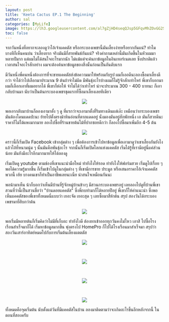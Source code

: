```yaml
---
layout: post
title: 'Keeta Cactus EP.1 The Beginning'
author: sal
categories: [MyLife]
image: https://lh3.googleusercontent.com/al7gZjHD4seqQJsp5GFqvMhZOvGG2S8Z7Zk4w6lqyj4caGsWHoUxMML-pjynMdGJMxWOaDw8S9YgJHTgZ3u-dAnhaEWTrhK4oLLKjGJYwZCXeP8dEFyMgRkhqYi2sRMgkSbYVsCyz_xOiOVAoggSd-UKaYND6O-ChP17JE3P17ZwUt6ib108almeIQ6uy3UWTEvQOJiru-S0XhwpiMbGWTPa4_S0pbu5MYunC_KYkp17aumzfVSN_8t-Bx0mFy99aSS76PyizGFMIQdc8expq-M73drsi3b7EsL-sMnkttTOxmj2-mYibF-9Qg3EY7P5-VZvhd3Nyv1SxVzRljYlzQbL44W-3R3FMMj252wZ0ou3LyRgNOMdMyW152crybvghNPCFQIsrU5c9t6ec2u6TuufwMk8zC0u0dC8-NdT-v0LtSGIoemYoy9nUIskvL-IwYy_kNwtfnCFejulzzQqux8jSayiV9NMA4PGxUEMhmEkb_sR9grpYuKCaegmNO7-VUkUASUGcx83jGK4lShrJgVxh5GhsVulkbx-uVjwUFxHumppMRuZri_-fU6tFxv6mKIT7agey79QYTVvgxpKxogHWPP745MMmgDvwllg-VZb_T9QWYXARFmI-nv-Lu-Pf-bStFXDDwUm7OiYBg1UDDu3ysUb6srf6h65DcQnyUlBan1LQU34dDpkzdnlUBCBHzbZy2iw7Wek6_8JwPh7maV8=w1302-h976-no?authuser=0
toc: false
---
```


จากวันหนึ่งที่อยากจะลองดูว่าไอ้เจ้าแคคตัส หรือกระบองเพชรนี้มันเลี้ยงง่ายหรือยากกันแน่? ทำไมบางทีก็เห็นคนบ่น ว่าเลี้ยงยาก จริงมันมีกี่สายพันธ์กันแน่? จริงคำถามเหล่านี้มันเกิดขึ้นในหัวผมมาหลายปีมาก แต่ผมไม่ได้สนใจอะไรมากนัก ไม่แม้แต่จะค้นกาข้อมูลในอินเทอร์เนตเลย ซึ่งปรกติแล้วเวลาสนใจอะไรสักอย่าง ผมจะต้องค้นหาข้อมูลของสิ่งนั้นก่อนเป็นอันดับแรก

มีวันหนึ่งพี่คนหนึ่งต้องการที่จะขายแคคตัสส่งข้อความมาให้พร้อมกับรูป ผมก็เออดีนะลองซื้อมาเลี้ยงดีกว่า จำได้ว่าไปเลือกมาประมาณ 9 ต้นถ้าจำไม่ผิด มีพันธุ์อะไรบ้างผมก็ไม่รู้จักสักเท่าไหร่ พี่เขาก็บอกมา ผมก็เลือกเอาที่ผมอยากได้ พี่เขาก็ห่อให้ จำไม่ได้ว่าเท่าไหร่ น่าจะประมาณ 300 - 400 บาทนะ ก็เอากลับบ้านมา นับว่าเป็นต้นกระบองเพชรชุดแรกที่ซื้อมาเลี้ยงเลยทีเดียว

<center><img src="https://lh3.googleusercontent.com/l_sLbd-XuMRcY5TC5VXZezv5K_oM_Gx4_JNoNdfU2HY6ST5dMdyF6E66B2hDUkNBIJ5VDFIVQKjc5P7186w4A_t8NDC-XnEL-ojtjksgD_BxvZDiTQAO-qAjRA7dBQw73bREr7Toix3OuNfgojZWQ61d1K7Md46afBwcKxoT3gGHFRH2YKASrpq8GGe6RAuUJGpHlKvfHINYfWK1GyBAV0wwBB26bPZyMEos0R60x0JFrABVh9SQJADZbjfBU8OZk0drXMqyPQwmbJCnKFzRIvfDn8nehJQYrRLJLvlugNXgP1OCbh5SSG5NS_7YoPYEuQI-gPAOucZgQ8kzD87kl3P9mn1rNxSHJLlO0WcF60_hyr4UBMdnWOWs5Ro377FRmn_CTtJ6C-UKvY1nV-rqqkabBBEbCpgbWl86kLhdHDQKXdy1-Eqj6oMxi2RQfnGdGHU1Xuf_ggHM2Hxytpjtkly70Qwm2BWGbuE1Q6Rwvtd5byffQcUTY9SewuGTgj5BMSxB-lU3EAGfi2KeT1boU6Sl7QtTr0Bhc8tNQWv8O_762XD6BEtAo0KSdqpXLcwV7V5hJRQnL8oyhlvXCdn91do2Lo8umfkTyPdSb9EtsmdFI3A80YZSPGtIYi8d8MCCrbwCXnIZbKNtNgDGlJjl8CYWfWvbQ8TcfWFKNQg18C0Tl7esNtyY5SBPoGiFqfm3N1Yc--sRTOYcsaNAgVXhKWWm=w549-h976-no?authuser=0"></center>

พอเอากลับมาบ้านก็ลองเอามาตั้ง ๆ ดู ที่แรกว่าจะเอามาตั้งที่ริมทางเดินแต่เอ๊ะ เหมือนว่ากระบองเพชรมันต้องโดนแดดป่ะนะ ย้ายไปตั้งตรงม้าหินอ่อนที่ตากแดดอยู่ นั่งมองมันอยู่สักพักหนึ่ง เอ มันก็สวยดีนะ ราคาก็ไม่ได้แพงมากมาย ลองไปซื้อที่ร้านขายต้นไม้ที่ปากซอยดีกว่า ก็ลองไปซื้อมาเพิ่มอีก 4-5 ต้น

<center><img src="https://lh3.googleusercontent.com/pw/AM-JKLW_06mxlKR0F-TSayakVA0fhijAt1oXnYf1DgZVMZ1df9EizVsFktV7rBv_g3zVY0174Ndzo0kp4JgEWHk8UbtyF4IgARk-FjDs5TMCACMygiCH47f24RxNSL8B409hGqr0yBHjT2TnHcuWAGVNn6U7W8SxVc4OyeU_g2K0l7BcRBGV52eVMoNbpNgvv_7ojzPgFmX4Kz5zGCr5wEM3SN2ILGKEC4N_pP0IQLE6Dm7_37omaBOLNBJ9_thrZeWtGOsePWxXw1VartF2jsbrXZHxZjUNGyuV0acMv9Ky0w3M7MJSSnlHES7c6_Sx0hvNZQlOVgPQtwL9MNu3fQlF8dDOVLbkf3ajFDEd8Mw2qBHAAxNSOgpqdQFlnCOCz4UVnFAH-wo03bthqgR3TNRTzuqAEc-ozGCW8MHvkhfbzgLoIWEr4QNCrOkHGGeoP0fxJ1ReJeWhxJEbco_lk8AoRWc9jm-b7JEs-GBc9URWcRTEB677_O6OBsUVVgZP7xNAcaS4wm_Sxueg3ledAqBRigxu-_mr6ZL7T6gB9k6UYJ6WlmXSuDxoy3_wbudOAbSazh6GyXJZ-qfsTQLcaS-X8zKptOFWUoGEhk5uzOauv14K7vjqZJJDwVaP-ALAj9C2aLppVvG40CW-tCS758UT4vC78jpIunRJnEF7G95TJjJCrbAOmw7bF0yhR6m4DbKE71YWOW0A6EF8l0KtVnFzz5R_pGORh4EvrWe3Acqc1I_gzus=w1302-h976-no?authuser=0&authuser=0"></center>

คราวนี้ก็เริ่มเปิด Facebook เข้ากลุ่มต่าง ๆ เพื่อต้องการเข้าไปหาข้อมูลเพื่อเอามาดูว่าเขาเลี้ยงกันยังไง แล้วไอ้ที่หนามนุ่ม ๆ นั้นมันคือพันธุ์อะไร จากนั้นก็เริ่มเปิดโลกแห่งแคคตัส เริ่มได้รู้ที่เรามีอยู่นี่แค่ส่วนน้อย มันยังมีอะไรอีกมากมายให้ได้ลองดู

เริ่มเปิดดู youtube ตามช่องที่เขาแนะนำมือใหม่ ทำยังไงให้รอด ทำยังไงให้ฟอร์มสวย เริ่มดูไปเรื่อย ๆ พอได้ความรู้มากขึ้น ก็เริ่มเข้าไปดูในกลุ่มต่าง ๆ ที่เขามีการขาย ประมูล หรือเสนอราคาไอ้เจ้าแคคตัสพวกนี้ เฮ้ย บางคนเขาก็ทำเป็นอาชีพเลยนะเนี่ย น่าสนใจเหมือนกันนะ

พอน้ามาเห็น น้าก็บอกว่าเห็นมีบ้านที่รู้จักหมู่บ้านข้างๆ มีสวนกระบองเพชรอยู่ เลยลองไปดูที่บ้านพี่เขา สวนที่ว่านี้เป็นสวนชื่อว่า "บ้านดอยแคคตัส" ซึ่งพี่กบทำมาก็ได้หลายปีอยู่ พี่เขาก็ให้คำแนะนำ ซึ่งพอเห็นแคคตัสของพี่เขาทั้งหมดนี่แบบว่า เยอะจัด เยอะสุด ๆ เลยซื้อมาสี่ห้าต้น สรุป สองวันได้กระบองเพชรมายี่สิบกว่าต้น

<center><img src="https://lh3.googleusercontent.com/eEfKFNJwhY-JJrRKCrgZ23zxfBSBdgKdU0s_EKkMeXVf8V9CWwqWURWY1iH-xPBP6WwDFw_2nqfsrQpV00ULD1xScOB5vnvAh-GD58pL9h3mVBsy6ssB1w1-AyvUE8RJhUwxrjdNZ4ROmzjGCWmls-AF49ZLdYNSbPa22LHusiEs2hMWXiHwdVAVDVnAES2AAwQ7xUjS9WTYcFwlsi2ACCKUcT7tf4d8LqyPhYr6tO14d7T8PYBkW9x3gQXQtHepIK9GYfz3t-pyUqcioyI0Je1iiCOoUEqx7vlxV9uYn7BDt1xM25JYhZz01Q-8q1kWVVa-Hd9E0cA8P8vGan0dA6U6SFt7_sBUDqKpIrymmbxMv0r92EiADzTliY2qZJT2yXOciL7eL-WtfnHr2vaMPAbCQRdnO786oku1c3pf1dIMqsGR4iLqPfCN-2S9jYnCHRMmOoK7o17RfrUh-J1IaMijs55pM333Y6HYJDmtB6Dqeh1X6DRE0CrDUu8I0q83P-2BwGRJKJ88kqybZJgys_Rn9bKp0ZCpeYP5nSjrjrUkAFORkkY5zEZfN6uatGUmAnDb6XvRR9IoPbambuwi9Uau8Z1IlcyWEkLqUCuARpQtu0T0fUgHQqu9c0Vnb0f9v5WbPqHKOLUsN-AUXh7ASzEO8XwNZZNLkNPy-lM56TA6dlQ-UBQ4q2NSQ0WZ-nNV9rGXztTM2QOkNwCMHIeEyE3T=w732-h976-no?authuser=0"></center>

พอเริ่มมีหลายต้นก็เริ่มคิดว่าไม่มีที่เก็บละ ทำยังไงดี ต้องยกเข้าออกทุกวันคงไม่ไหว เอาสิ ไปซื้อโรงเรือนสำเร็จมาก็ได้ เริ่มหาข้อมูลมากขึ้น พุ่งตรงไป HomePro ก็ไปได้โรงเรือนมาสำเร็จมา สรุปว่า สองวันเสาร์อาทิตย์​หมดไปกับการเริ่มต้นเลี้ยงแตตตัส

<center><img src="https://lh3.googleusercontent.com/5Y-sXXF6ak38YmTdssC6yXwIv6nEhwe4M4N8fC0qyBpCJUwmDZjfzV3ZArBqLbNzg7RgEMuLBMzClwp1SWM3SMJ1Z1m2tBG_Fkiq-YNc5neMse2lXdw4CUDtz7xLcnDjX-O7ARvyUo_1F5YrVH3q2Lp2CyzqQ0mtDcr1bz_5MWHDst1eqz3nAVDuJdT_7B7lz04gdZnRBavdVF_2a7FDPgf-F3DiscGNIgtwHLbBg9nWUU-gB-LCDNTPL44VlVfqBf9NumM9fecxn65f1-M3vIr1o395QVVJ4bZnmw_Jr0Qt4kYKH_2vWq3fN2Rsx9aCgNcol-u0lprEn8Pj4pjhsg8v-CFOdDL4zXhBD-wIlYeqPZrs9geb_F2AUjzg31LHxA7xuU56gl7m_fJBZO8e9RQ09WBF2SJyC9vc74fErRNgYLMSZzSlfDnv9nltwjXSJ5369PLm5Ah_pBsDfF0E_hH8PqlX0zfs4uNGXBjdA0uvuVzvXODG5IwGDMDDa37YMwnRTl1nHic9z0cVyTi2ObQB4yADgbM08cC_isQK9TqgCvGbJHhN6SGdXHr8PNi4n4zWwgTMMZfD1Gm0wSoDdDk9bv5MxNrZDSNgOlup1mFUxe8qN_tbS97mmP9HgTTGrO4vvRnjG7KPusdGWj5QISsUESd3Vv1RlTvLvU1pt1Sep9HZtIxl7ohIgVeh0g5qpW01xLrd4hs314RxOB3MStvc=w732-h976-no?authuser=0"></center>

&nbsp;

<center><img src="https://lh3.googleusercontent.com/U0xKhRGbsD10r7wC3iYsdajO2y5mmfu0G5YrGvT2SIPZ_rk9oXYlh5Miu6apmwH0PaShCldHXv_9Mkb7JI2Qyme4I_5SX8RJO38kQLT9oFV8gLm4VNO51Cssd6ImQdOuuV2ojJ44Tlgz3jnHQLDta2LR0k9FSvOL3SGbC1Dv3hI5wTrm27DO6m1V6Esr99sNGS3oLOqLd1TGGm6kUQUzsg1WMQX1VEMtC87ahTXWBdSSLZN_FVKMPl-buAHorGrg6jmooapm8kXLrRcUXTU_715VUKrJvKnlRy9U-zJJqEK41LtrEJTw_6Cm0qUuWxsX3smCnLbz_mSbwD4WBQFH-uWezhn0Y03DFHIra4PsMSfPtRoBLYx5YTwfdhPuOIw7qiV8BbUX4gCSZB2iQdh9TfTV5WMTlYNYi0qsXWmdXtD6mXYYi-FX_HRAHOrJbvWaoNe6mXuRgcBlal-ICR0aSUyhiRaAkruT3bMJMl5sHuJigjukqALpYB8lFLI7qc9p9SCI1pUgbNyY3hGCgKbAFS7Ejq698KgXZlTI-mhTQufjuNnTWK4o_PudOrP2J0PXT7MVvx_p6OTVOsRcQb0u_N70bx4skOz3E0aqm3ZkBkI8eF-9B_JgNi98sslWlT2oli8qBxCjgVJskrwl_XArDqS6885d2xF7_oXiK8dPec7Jm0ScoZwatrXFjJLw1d0VUcVu3j2WBNtxLC7vn6JttUF4=w732-h976-no?authuser=0"></center>

&nbsp;

<center><img src="https://lh3.googleusercontent.com/0rQsc0alTTOWEESaoHy47pwDyzLE_wJ1ZcAZZ49aIwBVHrGLFshdVlVBK8vEqB4nmkKEVbfR1pjDgBKMNKhRC72M-oNXE5y0QLOvjmeY5Kh_5Ncs_p151-c8XGRHEyIa6Lgy-D_sfUCS7kOuFA4BpUzX8t0CZnRSUB4b309Lb8c8AnSuAr6XBvZcq57tYcnrP2kDIriUsvkL_CqYBa1BUiq2lGrcPBmUqB3je53evTaV7SlB9o5J_TwFdF_5J-hiiKM4hAMAMzG-E-8w5n4oMGj8HtAv55m2h-MMXSXH2pG7igKUNWN6xkBiifr5lBWf3UHk80TRifLNEwHwHLwr_FGN94NiycH_kYsAuikmP0Q0naO5lVgVOUsjJd_GRw0WSEkIHGCLnk-CVP9aJ3gP82NWVS4nxKkDmG0EISk2qoVq8FLOob_xdyJWjeS11gFOxrOBqsVk02YhRY5ArtqjV-oZ7sRd2rdOqYCZFFcchEUAUsQThVkpP1gisL1JU852l2blxMtR5UmtelBSRiSBp1m_E_CLabzDkepm3qIncroFPt6H5efopCybph9lTwX__oyNd874Tcn4zevIGEMKwq4zOLDL2ySMHfhA2WiBJFyM8uN5QBrE0C5FPSumWvrUKdJWYCLwpUVc7bI9_XoPVP77il3ar-NjEe2vmiihLJjF9pCpFwSXVkr33nEHHxRyW_mPqkUUSAhEZklFxN8xxWsZ=w732-h976-no?authuser=0"></center>

&nbsp;

<center><img src="https://lh3.googleusercontent.com/5K278pEvgfQ7VYznZ1qNCRLHCt1IvqhV9BQtWDsI7BAM618iRadIlVX4ZD_Fs4-sMbUAb_GaGECoOnczdSLXvdzsmvi_M40WddCvs67XoKDFKh6ka7VTa47mdYEwtA0Arf3KlOUyDHKyflYkH4SzBeaGF2QQFblLDUu6dqRnptntYV9kgc4gGjpeZ1X4U_-1CczRceohZo61tf974m8sktuXuoEWKi8_nrRU6bWYhSH2W6XQYj9Qj6b44Wn5qTXgvtitRxljZrg6C3aVTwZtwYysfgY7ml5qTuNKW_Q3fg9ISFwFQPdZPuNkuHXRBOcWZw25N7_x6HwnJCeCmmFQW_Zu2MeA-y8JNETmil7UMT9BAX5MuPynW73rMMt5VS9VyHKiDWtqoxfMLPifqeSxne9ZcfDRBpuVpWPSSSCQqfPXt87DZjtKiwNTbzOJleUjYp5wBm_LKN7Dq6RWELYs_Z4EpFee-DnoXk7vz_evNIw01fLtrATis_CQkutymjdTn2-vnEvmuOByACFbvSa2wlwEhAWUC-4V4ZOV4IMsZHyFfgQPftcevuO-RDbiXg2xyA8W6xqiNAIDMgpmW4ZPMYge5Nz9H-msE9YsgdA4rEaASEotJFBpBGnrPRNkbxKCSp0_XPZsAB9h9NZ1RYghqdGng79vIeDjFYj5qr6K00z9OfB-ILhq9bsJ79PnbNaD8V-_0FTDuPtX_7nrmSpkKFc3=w732-h976-no?authuser=0"></center>

ทั้งหมดคือจุดเริ่มต้น นับตั้งแต่วันที่มีแคคตัสในบ้าน ลองมาติดตามว่าจะเกิดอะไรขี้นอีกหลังจากนี้ ในตอนที่สองครับ
